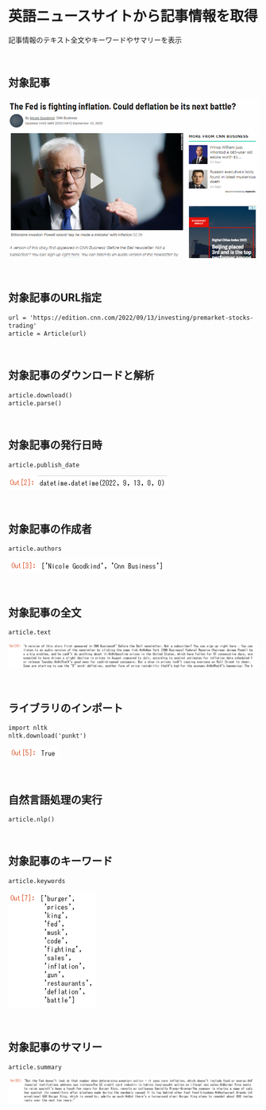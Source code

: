 # 英語ニュースサイトから記事情報を取得
記事情報のテキスト全文やキーワードやサマリーを表示

<br>

## 対象記事
![画像1](./image01.png)

<br>

## 対象記事のURL指定
```
url = 'https://edition.cnn.com/2022/09/13/investing/premarket-stocks-trading'
article = Article(url)
```

<br>

## 対象記事のダウンロードと解析
```
article.download()
article.parse()
```

<br>

## 対象記事の発行日時
```
article.publish_date
```
![画像2](./image02.png)

<br>

## 対象記事の作成者
```
article.authors
```
![画像3](./image03.png)

<br>

## 対象記事の全文
```
article.text
```
![画像4](./image04.png)

<br>

## ライブラリのインポート
```
import nltk
nltk.download('punkt')
```
![画像5](./image05.png)

<br>

## 自然言語処理の実行
```
article.nlp()
```

<br>

## 対象記事のキーワード
```
article.keywords
```
![画像6](./image06.png)

<br>

## 対象記事のサマリー
```
article.summary
```
![画像7](./image07.png)

<br>

